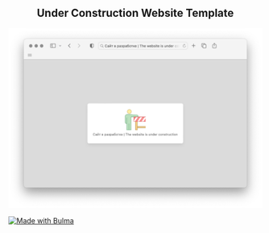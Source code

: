 
<h2 align="center">Under Construction Website Template</h2>

  ![Preview Img](preview.png)

<a href="https://bulma.io">
  <img
    src="https://bulma.io/images/made-with-bulma.png"
    alt="Made with Bulma"
    width="128"
    height="24">
</a>
